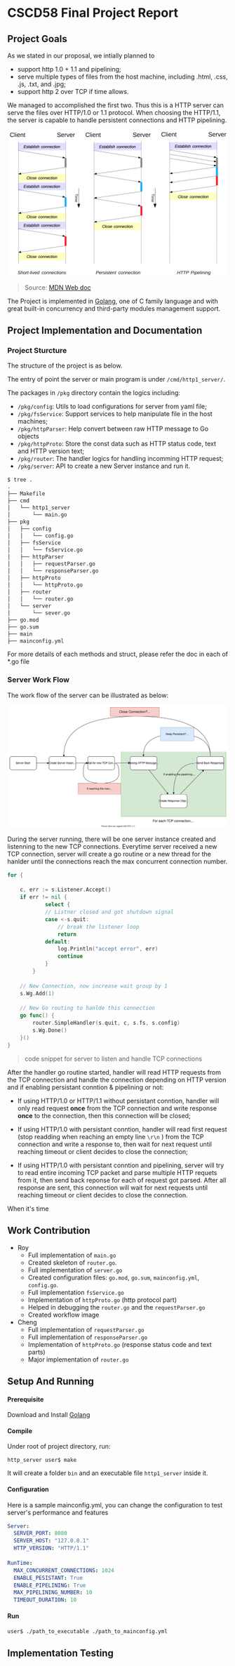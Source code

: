 # CSCD58 Final Project Report

## Project Goals

As we stated in our proposal, we intially planned to 

* support http 1.0 + 1.1 and pipelining;
* serve multiple types of files from the host machine, including .html, .css, .js, .txt, and .jpg;
* support http 2 over TCP if time allows.

We managed to accomplished the first two. Thus this is a HTTP server can serve the files over HTTP/1.0 or 1.1 protocol.
When choosing the HTTP/1.1, the server is capable to handle persistent connections and HTTP pipelining.

[![http1_x_connections](imgs/http1_x_connections.png)](https://developer.mozilla.org/en-US/docs/Web/HTTP/Connection_management_in_HTTP_1.x)

> Source: [MDN Web doc](https://developer.mozilla.org/en-US/docs/Web/HTTP/Connection_management_in_HTTP_1.x)

The Project is implemented in [Golang](https://go.dev/), one of C family language and with great built-in concurrency and third-party modules management support.

## Project Implementation and Documentation

### Project Sturcture

The structure of the project is as below.

The entry of point the server or main program is under `/cmd/http1_server/`.

The packages in `/pkg` directory contain the logics including:

* `/pkg/config`: Utils to load configurations for server from yaml file;
* `/pkg/fsService`: Support services to help manipulate file in the host machines;
* `/pkg/httpParser`: Help convert between raw HTTP message to Go objects
* `/pkg/httpProto`: Store the const data such as HTTP status code, text and HTTP version text;
* `/pkg/router`: The handler logics for handling incomming HTTP request;
* `/pkg/server`: API to create a new Server instance and run it.

```shell
$ tree .
.
├── Makefile
├── cmd
│   └── http1_server
│       └── main.go
├── pkg
│   ├── config
│   │   └── config.go
│   ├── fsService
│   │   └── fsService.go
│   ├── httpParser
│   │   ├── requestParser.go
│   │   └── responseParser.go
│   ├── httpProto
│   │   └── httpProto.go
│   ├── router
│   │   └── router.go
│   └── server
│       └── sever.go
├── go.mod
├── go.sum
├── main
├── mainconfig.yml
```

For more details of each methods and struct, please refer the doc in each of *.go file

### Server Work Flow

The work flow of the server can be illustrated as below:

![project_workflow](imgs/project_workflow.svg)

During the server running, there will be one server instance created and listenning to the new TCP connections. Everytime server received a new TCP connection, server will create a go routine or a new thread for the hanlder until the connections reach the max concurrent connection number.

```go
for {

    c, err := s.Listener.Accept()
    if err != nil {
			select {
			// Listner closed and got shutdown signal
			case <-s.quit:
                // break the listener loop
				return
			default:
				log.Println("accept error", err)
				continue
			}
		}

    // New Connection, now increase wait group by 1
    s.Wg.Add(1)

    // New Go routing to hanlde this connection
    go func() {
        router.SimpleHandler(s.quit, c, s.fs, s.config)
        s.Wg.Done()
    }()
}
```

> code snippet for server to listen and handle TCP connections

After the handler go routine started, handler will read HTTP requests from the TCP connection and handle the connection depending on HTTP version and if enabling persistant conntion & pipelining or not:

* If using HTTP/1.0 or HTTP/1.1 without persistant conntion, handler will only read request **once** from the TCP connection and write response **once** to the connection, then this connection will be closed;

* If using HTTP/1.0 with persistant conntion, handler will read first request (stop readding when reaching an empty line `\r\n` ) from the TCP connection and write a response to, then wait for next request until reaching timeout or client decides to close the connection;

* If using HTTP/1.0 with persistant conntion and pipelining, server will try to read entire incoming TCP packet and parse multiple HTTP requets from it, then send back reponse for each of request got parsed. After all response are sent, this connection will wait for next requests until reaching timeout or client decides to close the connection.

When it's time 

## Work Contribution

- Roy
  - Full implementation of `main.go`
  - Created skeleton of  `router.go`.
  - Full implementation of `server.go`
  - Created configuration files: `go.mod`, `go.sum`, `mainconfig.yml`, `config.go`.
  - Full implementation `fsService.go` 
  - Implementation of `httpProto.go` (http protocol part)
  - Helped in debugging the `router.go` and the `requestParser.go`
  - Created workflow image
- Cheng
  - Full implementation of `requestParser.go`
  - Full implementation of `responseParser.go`
  - Implementation of `httpProto.go` (response status code and text parts)
  - Major implementation of `router.go`

## Setup And Running

#### Prerequisite

Download and Install [Golang](https://go.dev/dl/)

#### Compile

Under root of project directory, run:

```shell
http_server user$ make
```

It will create a folder `bin` and an executable file `http1_server` inside it.

#### Configuration

Here is a sample mainconfig.yml, you can change the configuration to test server's performance and features

```yaml
Server:
  SERVER_PORT: 8080
  SERVER_HOST: "127.0.0.1"
  HTTP_VERSION: "HTTP/1.1"

RunTime:
  MAX_CONCURRENT_CONNECTIONS: 1024
  ENABLE_PESISTANT: True
  ENABLE_PIPELINING: True
  MAX_PIPELINING_NUMBER: 10
  TIMEOUT_DURATION: 10
```



#### Run

```shell
user$ ./path_to_executable ./path_to_mainconfig.yml
```



## Implementation Testing